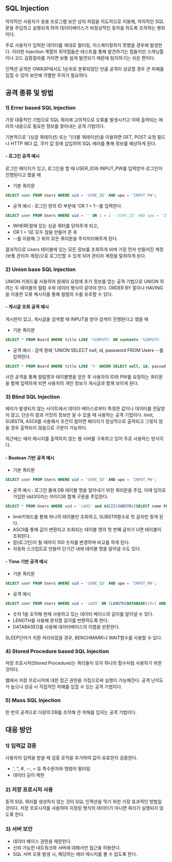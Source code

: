 ## **SQL Injection**
악의적인 사용자가 응용 프로그램 보안 상의 허점을 의도적으로 이용해, 악의적인 SQL문을 주입하고 실행되게 하여 데이터베이스가 비정상적인 동작을 하도록 조작하는 행위이다.

주로 사용자가 입력한 데이터를 제대로 필터링, 이스케이핑하지 못했을 경우에 발생한다. 이러한 Injection 계열의 취약점들은 테스트를 통해 발견하기는 힘들지만 스캐닝툴이나 코드 검증절차를 거치면 보통 쉽게 발견되기 때문에 탐지하기는 쉬운 편이다.

인젝션 공격은 OWASP에서도 1순위로 분류되었던 만큼 공격이 성공할 경우 큰 피해를 입힐 수 있어 보안에 각별한 주의가 필요하다.

## **공격 종류 및 방법**

### **1) Error based SQL Injection**
가장 대중적인 기법으로 SQL 쿼리에 고의적으로 오류를 발생시키고 이때 출력되는 에러의 내용으로 필요한 정보를 찾아내는 공격 기법이다.

기본적으로 '(싱글 쿼테이션) 또는 "(더블 쿼테이션)을 이용하면 GET, POST 요청 필드나 HTTP 헤더 값, 쿠키 값 등에 삽입하여 SQL 에러를 통해 정보를 예상하게 된다. 

#### **- 로그인 공격 예시**
로그인 페이지가 있고, 로그인을 할 때 USER_ID와 INPUT_PW를 입력받아 로그인이 진행된다고 했을 때 

+ 기본 쿼리문
```sql
SELECT user FROM Users WHERE uid = 'USRE_ID' AND upw = 'INPUT_PW';
```

+ 공격 예시 : 로그인 창의 ID 부분에 'OR 1 = 1--를 입력한다.
```sql
SELECT user FROM Users WHERE uid = '' OR 1 = 1 --USRE_ID' AND upw = 'INPUT_PW';
```

+ WHERE절에 있는 싱글 쿼터를 닫아주게 되고,
+ OR 1 = 1로 모두 참을 만들어 준 후
+ --를 이용해 그 뒤의 모든 쿼리문을 주석처리해주게 된다.

결과적으로 Users 테이블에 있는 모든 정보를 조회하게 되며 가장 먼저 만들어진 계정(보통 관리자 계정)으로 로그인할 수 있게 되어 관리자 계정을 탈취하게 된다.

### **2) Union base SQL Injection**
UNION 키워드를 사용하여 원래의 요청에 추가 정보를 얻는 공격 기법으로 UNION 하려는 두 테이블의 컬럼 수와 데이터 형식이 같아야 한다. ORDER BY 절이나 HAVING을 이용한 오류 메시지를 통해 컬럼의 수를 유추할 수 있다.

#### **- 게시글 조회 공격 예시**
게시판이 있고, 게시글을 검색할 때 INPUT을 받아 검색이 진행된다고 했을 때

+ 기본 쿼리문
```sql
SELECT * FROM Board WHERE title LIKE '%INPUT%' OR contents '%INPUT%'
```

+ 공격 예시 : 검색 창에 'UNION SELECT null, id, password FROM Users --를 입력한다.
```sql
SELECT * FROM Board WHERE title LIKE '%' UNION SELECT null, id, passwd FROM Users --%' OR contents '%INPUT%'
```

사전 공격을 통해 컬럼명과 테이블명을 얻은 후 사용자의 ID와 PW를 요청하는 쿼리문을 함께 입력하게 되면 사용자의 개인 정보가 게시글과 함께 보이게 된다.

### **3) Blind SQL Injection**
에러가 발생되지 않는 사이트에서 데이터 베이스로부터 특정한 값이나 데이터를 전달받지 않고, 단순히 참과 거짓의 정보만 알 수 있을 때 사용하는 공격 기법이다. limit, SUBSTR, ASCII를 사용해서 조건이 참이면 페이지가 정상적으로 출력되고 그렇지 않을 경우 출력되지 않음으로 구분이 가능하다.

최근에는 에러 메시지를 출력하지 않는 웹 서버를 구축하고 있어 주로 사용하는 방식이다.

#### **- Boolean 기반 공격 예시**
+ 기본 쿼리문
```sql
SELECT user FROM Users WHERE uid = 'USRE_ID' AND upw = 'INPUT_PW';
```

+ 공격 예시 : 로그인 폼에 DB 테이블 명을 알아내기 위한 쿼리문을 주입, 이때 임의로 가입한 idd3이라는 아이디와 함께 구문을 주입한다.
```sql
SELECT * FROM Users WHERE uid = 'idd3' and ASCII(SUBSTR((SELECT name FROM information_schema.tables WHERE table_type='base table' limit 0,1),1,1)) > 100 -- USRE_ID' AND upw = 'INPUT_PW';
```
+ limit키워드를 통해 하나의 테이블만 조회하고, SUBSTR함수로 첫 글자만 찾게 된다.
+ ASCII를 통해 값이 변환되고 조회되는 테이블 명의 첫 번째 글자가 U면 테이블이 조회된다.
+ 참(로그인)이 될 때까지 100 숫자를 변경하며 비교를 하게 된다.
+ 자동화 스크립트로 만들어 단기간 내에 테이블 명을 알아낼 수도 있다.

#### **- Time 기반 공격 예시**
+ 기본 쿼리문
```sql
SELECT user FROM Users WHERE uid = 'USRE_ID' AND upw = 'INPUT_PW';
```

+ 공격 예시
```sql
SELECT user FROM Users WHERE uid = 'idd3' OR (LENGTH(DATABASE())=1 AND SLEEP(2)) -- USRE_ID' AND upw = 'INPUT_PW';
```
+ 숫자 1을 조작해 현재 사용하고 있는 데이터 베이스의 길이를 알아낼 수 있다.
+ LENGTH를 사용해 문자열 길이를 반환하도록 한다.
+ DATABASE()를 사용해 데이터베이스의 이름을 반환한다.

SLEEP단어가 치환 처리되었을 경우, BENCHMARK나 WAIT함수를 사용할 수 있다.

### **4) Stored Procedure based SQL Injection**
저장 프로시저(Stored Procedure)는 쿼리들이 모아 하나의 함수처럼 사용하기 위한 것이다.

웹에서 저장 프로시저에 대한 접근 권한을 가짐으로써 실행이 가능해진다. 공격 난이도가 높으나 성공 시 직접적인 피해를 입힐 수 있는 공격 기법이다.

### **5) Mass SQL Injection**
한 번의 공격으로 다량의 DB를 조작해 큰 피해를 입히는 공격 기법이다.

## **대응 방안**

### **1) 입력값 검증**
사용자의 입력을 받을 때 검증 로직을 추가하여 값이 유효한지 검증한다.
+ ', ", #, --, = 등 특수문자와 명령어 필터링
+ 데이터 길이 제한

### **2) 저장 프로시저 사용**
동적 SQL 쿼리를 생성하지 않는 것이 SQL 인젝션을 막기 위한 가장 효과적인 방법일 것이다. 저장 프로시저를 사용하여 지정된 형식의 데이터가 아니면 쿼리가 실행되지 않도록 한다.

### **3) 서버 보안**
+ 데이터 베이스 권한을 제한한다.
+ 신뢰 가능한 네트워크와 서버에 대해서만 접근을 허용한다.
+ SQL 서버 오류 발생 시, 해당하는 에러 메시지를 볼 수 없도록 한다.